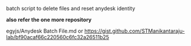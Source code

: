 batch script to delete files and reset anydesk identity

**also refer the one more repository**

egyjs/Anydesk Batch File.md
or 
https://gist.github.com/STManikantaraju-lab/bf90acaf66c220560c6fc32a26511b25
